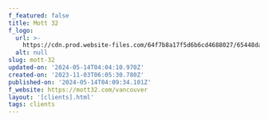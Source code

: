 ```yaml
---
f_featured: false
title: Mott 32
f_logo:
  url: >-
    https://cdn.prod.website-files.com/64f7b8a17f5d6b6cd4688027/65448da88a7b13dc4c306f95_mott-32.svg
  alt: null
slug: mott-32
updated-on: '2024-05-14T04:04:10.970Z'
created-on: '2023-11-03T06:05:30.780Z'
published-on: '2024-05-14T04:09:34.101Z'
f_website: https://mott32.com/vancouver
layout: '[clients].html'
tags: clients
---
```



